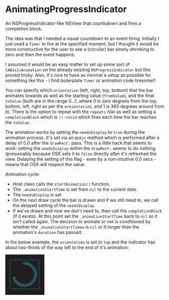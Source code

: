 # AnimatingProgressIndicator
 An NSProgressIndicator-like NSView that countsdown and fires a completion block.
 
The idea was that I needed a visual countdown to an event firing. Initially I just used a `Timer` to fire at the specified moment, but I thought it would be more constructive for the user to see a (circular) bar slowly shrinking to zero and then the event happens. 
 
I assumed it would be an easy matter to set up some sort of `CABasicAnimation` on the already existing `NSProgressIndicator` but this proved tricky. Also, it's nice to have as minimal a setup as possible for something like this - I find boilerplate `Timer` or animation code tiresome!!

You can specify which `orientation` (left, right, top, bottom) that the bar animates towards
as well as the starting value (`fromValue`), and the final `toValue` (both are in the range 0...1, where 0 is zero degrees from the top, bottom, left, right as per the `oreientation`, and 1 is 360 degrees around from it).
There is the option to repeat with the `repeats` iVar as well as setting a `completionBlock` which is `()->Void`
which fires each time the bar reaches the `toValue`.
 
The animation works by setting the `needsDisplay` to `true` during the animation process. It's set via an `@objc`
method which is performed after a delay of 0.0 after the `drawRect:` pass. This is a little hack that seems to work:
setting the `needsDisplay` within the `drawRect:` seems to do nothing (presumably because OSX sets it to
`false` directly after it's refreshed the view. Delaying the setting of this flag - even by a non-intuitive 0.0 secs - means that
OSX will respect the value.
 
 
 *Animation cycle:*
 
 * Host class calls the `startAnimation()` function.
 * The `_animationStartTime` is set from `nil` to the current date.
 * The `needsDisplay` is set
 * On the next draw cycle the bar is drawn and if we still need to, we call the delayed setting of the `needsDisplay`
 * If we've drawn and now we don't need to, then call the `completionBlock` (if it exists).
        At this point set the `_animationStartTime` back to `nil` so it isn't called again.
        The decision to animate or not is conditioned by whether the `_animationStartTimea` is `nil` or if longer than the
        animation's `duration` has passed.



In the below example, the `orientation` is set to `top` and the indicator has about two-thirds of the way left to the end of it's animation:

![Example](https://github.com/BrightScreenTV/AnimatingProgressIndicator/blob/main/Screenshot%202022-03-16%20at%2020.52.11.png)

